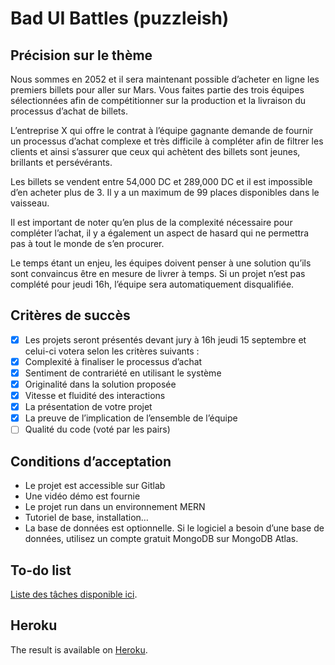 # Bad UI Battles (puzzleish)

## Précision sur le thème

Nous sommes en 2052 et il sera maintenant possible d’acheter en ligne les premiers billets pour aller sur Mars. Vous faites partie des trois équipes sélectionnées afin de compétitionner sur la production et la livraison du processus d’achat de billets.  

L’entreprise X qui offre le contrat à l’équipe gagnante demande de fournir un processus d’achat complexe et très difficile à compléter afin de filtrer les clients et ainsi s’assurer que ceux qui achètent des billets sont jeunes, brillants et persévérants.

Les billets se vendent entre 54,000 DC et 289,000 DC et il est impossible d’en acheter plus de 3. Il y a un maximum de 99 places disponibles dans le vaisseau.

Il est important de noter qu’en plus de la complexité nécessaire pour compléter l’achat, il y a également un aspect de hasard qui ne permettra pas à tout le monde de s’en procurer.

Le temps étant un enjeu, les équipes doivent penser à une solution qu’ils sont convaincus être en mesure de livrer à temps. Si un projet n’est pas complété pour jeudi 16h, l’équipe sera automatiquement disqualifiée.

## Critères de succès

- [x] Les projets seront présentés devant jury à 16h jeudi 15 septembre et celui-ci votera selon les critères suivants :
- [x] Complexité à finaliser le processus d’achat
- [x] Sentiment de contrariété en utilisant le système
- [x] Originalité dans la solution proposée
- [x] Vitesse et fluidité des interactions
- [x] La présentation de votre projet
- [x] La preuve de l’implication de l’ensemble de l’équipe
- [ ] Qualité du code (voté par les pairs)

## Conditions d’acceptation

- Le projet est accessible sur Gitlab
- Une vidéo démo est fournie 
- Le projet run dans un environnement MERN 
- Tutoriel de base, installation…
- La base de données est optionnelle. Si le logiciel a besoin d’une base de données, utilisez un compte gratuit MongoDB sur MongoDB Atlas.

## To-do list

[Liste des tâches disponible ici](https://github.com/yannicklescure/hackathon-react-2022-team-b/blob/master/tasksList.md).

## Heroku

The result is available on [Heroku](https://lws-hackathon-2022-team-b.herokuapp.com/).
